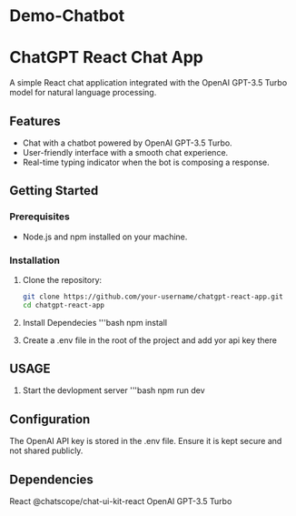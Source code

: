 # Demo-Chatbot

# ChatGPT React Chat App

A simple React chat application integrated with the OpenAI GPT-3.5 Turbo model for natural language processing.

## Features

- Chat with a chatbot powered by OpenAI GPT-3.5 Turbo.
- User-friendly interface with a smooth chat experience.
- Real-time typing indicator when the bot is composing a response.

## Getting Started

### Prerequisites

- Node.js and npm installed on your machine.

### Installation

1. Clone the repository:

   ```bash
   git clone https://github.com/your-username/chatgpt-react-app.git
   cd chatgpt-react-app
   
2.  Install Dependecies
'''bash
    npm install

3. Create a .env file in the root of the project and add yor api key there

## USAGE

1. Start the devlopment server 
'''bash
    npm run dev

## Configuration
The OpenAI API key is stored in the .env file. Ensure it is kept secure and not shared publicly.

## Dependencies
React
@chatscope/chat-ui-kit-react
OpenAI GPT-3.5 Turbo 


